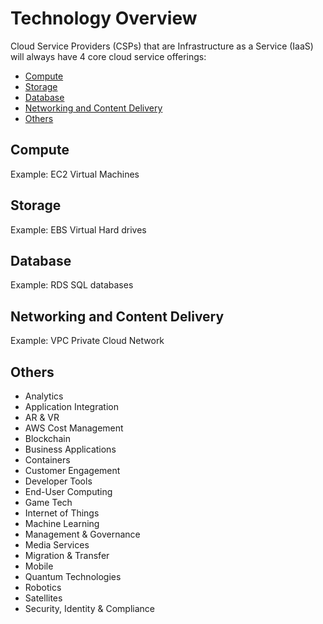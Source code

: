 # Technology Overview

Cloud Service Providers (CSPs) that are Infrastructure as a Service (IaaS) will
always have 4 core cloud service offerings:

* [Compute](#compute)
* [Storage](#storage)
* [Database](#database)
* [Networking and Content Delivery](#networking-and-content-delivery)
* [Others](#others)

## Compute

Example: EC2 Virtual Machines

## Storage

Example: EBS Virtual Hard drives

## Database

Example: RDS SQL databases

## Networking and Content Delivery

Example: VPC Private Cloud Network

## Others

* Analytics
* Application Integration
* AR & VR
* AWS Cost Management
* Blockchain
* Business Applications
* Containers
* Customer Engagement
* Developer Tools
* End-User Computing
* Game Tech
* Internet of Things
* Machine Learning
* Management & Governance
* Media Services
* Migration & Transfer
* Mobile
* Quantum Technologies
* Robotics
* Satellites
* Security, Identity & Compliance
